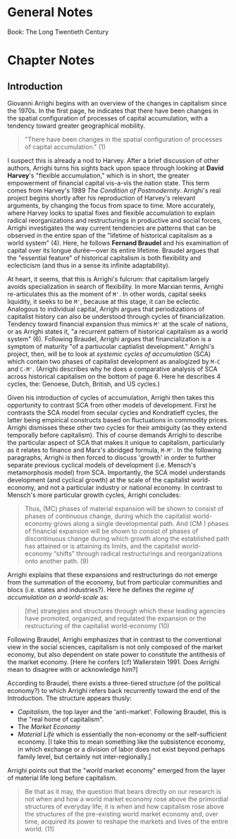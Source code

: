 # General Notes

Book: The Long Twentieth Century

# Chapter Notes

## Introduction

Giovanni Arrighi begins with an overview of the changes in capitalism since the 1970s. In the first page, he indicates that there have been changes in the spatial configuration of processes of capital accumulation, with a tendency toward greater geographical mobility.

> "There have been changes in the spatial configuration of processes of capital accumulation." (1)

I suspect this is already a nod to Harvey. After a brief discussion of other authors, Arrighi turns his sights back upon space through looking at **David Harvey**'s "flexible accumulation," which is in short, the greater empowerment of financial capital vis-a-vis the nation state. This term comes from Harvey's 1989 *The Condition of Postmodernity*.  Arrighi's real project begins shortly after his reproduction of Harvey's relevant arguments, by changing the focus from space to time. More accurately, where Harvey looks to spatial fixes and flexible accumulation to explain radical reorganizations and restructurings in productive and social forces, Arrighi investigates the way current tendencies are patterns that can be observed in the entire span of the "lifetime of historical capitalism as a world system" (4). Here, he follows **Fernand Braudel** and his examination of capital over its longue durée—over its entire lifetime. Braudel argues that the "essential feature" of historical capitalism is both flexibility and eclecticism (and thus in a sense its infinite adaptability).

At heart, it seems, that this is Arrighi's fulcrum: that capitalism largely avoids specialization in search of flexibility. In more Marxian terms, Arrighi re-articulates this as the moment of `M'`. In other words, capital seeks liquidity, it seeks to be `M'`, because at this stage, it can be eclectic. Analogous to individual capital, Arrighi argues that periodizations of capitalist history can also be understood through cycles of financialization. Tendency toward financial expansion thus mimics `M'` at the scale of nations, or as Arrighi states it, "a recurrent pattern of historical capitalism as a world system" (6). Following Braudel, Arrighi argues that financialization is a symptom of maturity "of a partiucular captialist development." Arrighi's project, then, will be to look at *systemic cycles of accumulation* (SCA) which contain two phases of capitalist development as analogized by `M-C` and `C-M'`. (Arrighi describes why he does a comparative analysis of SCA across historical capitalism on the bottom of page 6. Here he describes 4 cycles, the: Genoese, Dutch, British, and US cycles.)

Given his introduction of cycles of accumulation, Arrighi then takes this opportunity to contrast SCA from other models of development. First he contrasts the SCA model from secular cycles and Kondratieff cycles, the latter being empirical constructs based on fluctuations in commodity prices. Arrighi dismisses these other two cycles for their ambiguity (as they extend temporally before capitalism). This of course demands Arrighi to describe the particular aspect of SCA that makes it unique to capitalism, particularly as it relates to finance and Marx's abridged formula, `M-M'`. In the following paragraphs, Arrighi is then forced to discuss 'growth' in order to further separate previous cyclical models of development (i.e. Mensch's metamorphosis model) from SCA. Importantly, the SCA model understands development (and cyclical growth) at the scale of the capitalist world-economy, and not a particular industry or national economy. In contrast to Mensch's more particular growth cycles, Arrighi concludes:

> Thus, (MC) phases of material expansion will be shown to consist of phases of continuous change, during which the capitalist world-economy grows along a single developmental path. And (CM ́) phases of financial expansion will be shown to consist of phases of discontinuous change during which growth along the established path has attained or is attaining its limits, and the capitalist world- economy “shifts” through radical restructurings and reorganizations onto another path. (9)

Arrighi explains that these expansions and restructurings do not emerge from the summation of the economy, but from particular communities and blocs (i.e. states and industries?). Here he defines the *regime of accumulation on a world-scale* as:

> \[the] strategies and structures through which these leading agencies have promoted, organized, and regulated the expansion or the restructuring of the capitalist world-economy (10)

Following Braudel, Arrighi emphasizes that in contrast to the conventional view in the social sciences, capitalism is not only composed of the market economy, but also dependent on state power to constitute the antithesis of the market economy. \[Here he confers (cf) Wallerstein 1991. Does Arrighi mean to disagree with or acknowledge him?]

According to Braudel, there exists a three-tiered structure (of the political economy?) to which Arrighi refers back recurrently toward the end of the Introduction. The structure appears thusly:

*   *Capitalism*, the top layer and the 'anti-market'. Following Braudel, this is the "real home of capitalism".
*   The *Market Economy*
*   *Material Life* which is essentially the non-economy or the self-sufficient economy. \[I take this to mean something like the subsistence economy, in which exchange or a division of labor does not exist beyond perhaps family level, but certainly not inter-regionally.]

Arrighi points out that the "*world* market economy" emerged from the layer of material life long before capitalism.

> Be that as it may, the question that bears directly on our research is not when and how a world market economy rose above the primordial structures of everyday life; it is when and how capitalism rose above the structures of the pre-existing world market economy and, over time, acquired its power to reshape the markets and lives of the entire world. (11)

